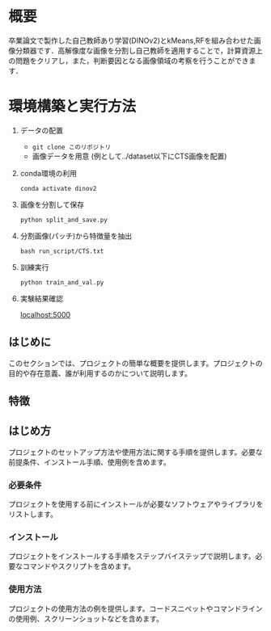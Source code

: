 # 概要


卒業論文で製作した自己教師あり学習(DINOv2)とkMeans,RFを組み合わせた画像分類器です．高解像度な画像を分割し自己教師を適用することで，計算資源上の問題をクリアし，また，判断要因となる画像領域の考察を行うことができます．



# 環境構築と実行方法

1. データの配置
    - `git clone このリポジトリ`
    - 画像データを用意 (例として../dataset以下にCTS画像を配置)

2. conda環境の利用

    `conda activate dinov2`

3. 画像を分割して保存

    `python split_and_save.py`

4. 分割画像(パッチ)から特徴量を抽出


    `bash run_script/CTS.txt `


5. 訓練実行

    `python train_and_val.py`

6. 実験結果確認

    [localhost:5000](http://localhost:5000)

## はじめに

このセクションでは、プロジェクトの簡単な概要を提供します。プロジェクトの目的や存在意義、誰が利用するのかについて説明します。

## 特徴


## はじめ方

プロジェクトのセットアップ方法や使用方法に関する手順を提供します。必要な前提条件、インストール手順、使用例を含めます。

### 必要条件

プロジェクトを使用する前にインストールが必要なソフトウェアやライブラリをリストします。

### インストール

プロジェクトをインストールする手順をステップバイステップで説明します。必要なコマンドやスクリプトを含めます。

### 使用方法

プロジェクトの使用方法の例を提供します。コードスニペットやコマンドラインの使用例、スクリーンショットなどを含めます。



